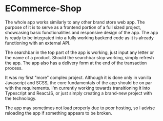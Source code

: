 # ECommerce-Shop

The whole app works similarly to any other brand store web app.
The purpose of it is to serve as a frontend portion of a full sized project, showcasing basic functionalities and responsive design of the app.
The app is ready to be integrated into a fully working backend code as it is already functioning with an external API.

The searchbar in the top part of the app is working, just input any letter or the name of a product. Should the searchbar stop working, simply refresh the app.
The app also has a delivery form at the end of the transaction process.

It was my first "more" complex project. Although it is done only in vanilla Javascript and SCSS, the core fundamentals of the app should be on par with the requirements.
I'm currently working towards transitioning it into Typescript and ReactJS, or just simply creating a brand-new project with the technology.

The app may sometimes not load properly due to poor hosting, so I advise reloading the app if something appears to be broken.
